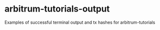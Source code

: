 # arbitrum-tutorials-output
Examples of successful terminal output and tx hashes for arbitrum-tutorials
